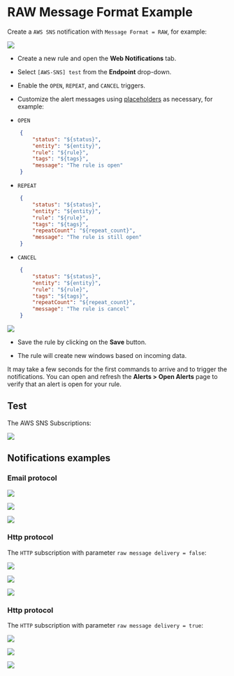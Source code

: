 # RAW Message Format Example

Create a `AWS SNS` notification with `Message Format = RAW`, for example:

![](images/aws_sns_web_notification_config_raw.png)

* Create a new rule and open the **Web Notifications** tab.
* Select `[AWS-SNS] test` from the **Endpoint** drop-down.
* Enable the `OPEN`, `REPEAT`, and `CANCEL` triggers.
* Customize the alert messages using [placeholders](../placeholders.md) as necessary, for example:

* `OPEN`

```json
    {
        "status": "${status}",
        "entity": "${entity}",
        "rule": "${rule}",
        "tags": "${tags}",
        "message": "The rule is open"
    }
```

* `REPEAT`

```json
    {
        "status": "${status}",
        "entity": "${entity}",
        "rule": "${rule}",
        "tags": "${tags}",
        "repeatCount": "${repeat_count}",
        "message": "The rule is still open"
    }
```

* `CANCEL`

```json
    {
        "status": "${status}",
        "entity": "${entity}",
        "rule": "${rule}",
        "tags": "${tags}",
        "repeatCount": "${repeat_count}",
        "message": "The rule is cancel"
    }
```

  ![](images/aws_sns_web_notification_raw.png)

* Save the rule by clicking on the **Save** button.

* The rule will create new windows based on incoming data.

It may take a few seconds for the first commands to arrive and to trigger the notifications. You can open and refresh the **Alerts > Open Alerts** page to verify that an alert is open for your rule.

## Test

The AWS SNS Subscriptions:

![](images/aws_sns_subscriptions.png)

## Notifications examples

### Email protocol

![](images/aws_sns_web_notification_raw_test_1.png)

![](images/aws_sns_web_notification_raw_test_2.png)

![](images/aws_sns_web_notification_raw_test_3.png)

### Http protocol

The `HTTP` subscription with parameter `raw message delivery = false`:

![](images/aws_sns_web_notification_raw_test_4.png)

![](images/aws_sns_web_notification_raw_test_5.png)

![](images/aws_sns_web_notification_raw_test_6.png)

### Http protocol

The `HTTP` subscription with parameter `raw message delivery = true`:

![](images/aws_sns_web_notification_raw_test_7.png)

![](images/aws_sns_web_notification_raw_test_8.png)

![](images/aws_sns_web_notification_raw_test_9.png)
